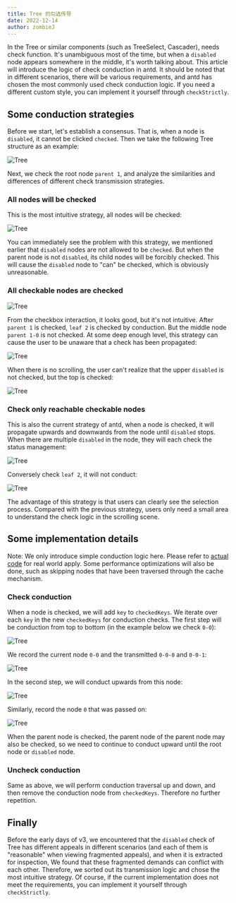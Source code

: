 ```yaml
---
title: Tree 的勾选传导
date: 2022-12-14
author: zombieJ
---
```


In the Tree or similar components (such as TreeSelect, Cascader), needs check function. It's unambiguous most of the time, but when a `disabled` node appears somewhere in the middle, it's worth talking about. This article will introduce the logic of check conduction in antd. It should be noted that in different scenarios, there will be various requirements, and antd has chosen the most commonly used check conduction logic. If you need a different custom style, you can implement it yourself through `checkStrictly`.

## Some conduction strategies

Before we start, let's establish a consensus. That is, when a node is `disabled`, it cannot be clicked `checked`. Then we take the following Tree structure as an example:

![Tree](https://mdn.alipayobjects.com/huamei_7uahnr/afts/img/A*eMq8S7Pq0lQAAAAAAAAAAAAADrJ8AQ/original)

Next, we check the root node `parent 1`, and analyze the similarities and differences of different check transmission strategies.

### All nodes will be checked

This is the most intuitive strategy, all nodes will be checked:

![Tree](https://mdn.alipayobjects.com/huamei_7uahnr/afts/img/A*QQp-R4EMteAAAAAAAAAAAAAADrJ8AQ/original)

You can immediately see the problem with this strategy, we mentioned earlier that `disabled` nodes are not allowed to be `checked`. But when the parent node is not `disabled`, its child nodes will be forcibly checked. This will cause the `disabled` node to "can" be checked, which is obviously unreasonable.

### All checkable nodes are checked

![Tree](https://mdn.alipayobjects.com/huamei_7uahnr/afts/img/A*BzrZRbT1gCEAAAAAAAAAAAAADrJ8AQ/original)

From the checkbox interaction, it looks good, but it's not intuitive. After `parent 1` is checked, `leaf 2` is checked by conduction. But the middle node `parent 1-0` is not checked. At some deep enough level, this strategy can cause the user to be unaware that a check has been propagated:

![Tree](https://mdn.alipayobjects.com/huamei_7uahnr/afts/img/A*3mHLQZvTgWsAAAAAAAAAAAAADrJ8AQ/original)

When there is no scrolling, the user can't realize that the upper `disabled` is not checked, but the top is checked:

![Tree](https://mdn.alipayobjects.com/huamei_7uahnr/afts/img/A*xTqPQbdX6B0AAAAAAAAAAAAADrJ8AQ/original)

### Check only reachable checkable nodes

This is also the current strategy of antd, when a node is checked, it will propagate upwards and downwards from the node until `disabled` stops. When there are multiple `disabled` in the node, they will each check the status management:

![Tree](https://mdn.alipayobjects.com/huamei_7uahnr/afts/img/A*EIK0Rbq92CMAAAAAAAAAAAAADrJ8AQ/original)

Conversely check `leaf 2`, it will not conduct:

![Tree](https://mdn.alipayobjects.com/huamei_7uahnr/afts/img/A*Ytr9SrJUvD4AAAAAAAAAAAAADrJ8AQ/original)

The advantage of this strategy is that users can clearly see the selection process. Compared with the previous strategy, users only need a small area to understand the check logic in the scrolling scene.

## Some implementation details

Note: We only introduce simple conduction logic here. Please refer to [actual code](https://github.com/react-component/tree/blob/62e0bf0b91d86b6e42fee69870ada9a4640b6c6f/src/utils/conductUtil.ts) for real world apply. Some performance optimizations will also be done, such as skipping nodes that have been traversed through the cache mechanism.

### Check conduction

When a node is checked, we will add `key` to `checkedKeys`. We iterate over each `key` in the new `checkedKeys` for conduction checks. The first step will be conduction from top to bottom (in the example below we check `0-0`):

![Tree](https://mdn.alipayobjects.com/huamei_7uahnr/afts/img/A*30UnR60SSD8AAAAAAAAAAAAADrJ8AQ/original)

We record the current node `0-0` and the transmitted `0-0-0` and `0-0-1`:

![Tree](https://mdn.alipayobjects.com/huamei_7uahnr/afts/img/A*jo7wQZVX9S0AAAAAAAAAAAAADrJ8AQ/original)

In the second step, we will conduct upwards from this node:

![Tree](https://mdn.alipayobjects.com/huamei_7uahnr/afts/img/A*k5hoSKM1OMYAAAAAAAAAAAAADrJ8AQ/original)

Similarly, record the node `0` that was passed on:

![Tree](https://mdn.alipayobjects.com/huamei_7uahnr/afts/img/A*yqBETbq8ugQAAAAAAAAAAAAADrJ8AQ/original)

When the parent node is checked, the parent node of the parent node may also be checked, so we need to continue to conduct upward until the root node or `disabled` node.

### Uncheck conduction

Same as above, we will perform conduction traversal up and down, and then remove the conduction node from `checkedKeys`. Therefore no further repetition.

## Finally

Before the early days of v3, we encountered that the `disabled` check of Tree has different appeals in different scenarios (and each of them is "reasonable" when viewing fragmented appeals), and when it is extracted for inspection, We found that these fragmented demands can conflict with each other. Therefore, we sorted out its transmission logic and chose the most intuitive strategy. Of course, if the current implementation does not meet the requirements, you can implement it yourself through `checkStrictly`.
